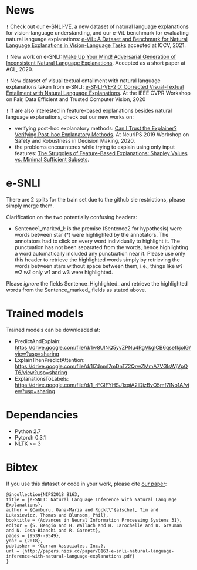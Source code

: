 # News

**`!`** Check out our e-SNLI-VE, a new dataset of natural language explanations for vision-language understanding, and our e-ViL benchmark for evaluating natural language explanations: [e-ViL: A Dataset and Benchmark for Natural Language Explanations in
Vision-Language Tasks](https://openaccess.thecvf.com/content/ICCV2021/papers/Kayser_E-ViL_A_Dataset_and_Benchmark_for_Natural_Language_Explanations_in_ICCV_2021_paper.pdf) accepted at ICCV, 2021.

**`!`** New work on e-SNLI: [Make Up Your Mind! Adversarial Generation of Inconsistent Natural Language Explanations](https://arxiv.org/abs/1910.03065). Accepted as a short paper at ACL, 2020.

**`!`** New dataset of visual textual entailment with natural language explanations taken from e-SNLI: [e-SNLI-VE-2.0: Corrected Visual-Textual Entailment with Natural Language Explanations](https://arxiv.org/abs/2004.03744). At the IEEE CVPR Workshop on Fair, Data Efficient and Trusted Computer Vision, 2020

**`!`** If are also interested in feature-based explanations besides natural language explanations, check out our new works on:

* verifying post-hoc explanatory methods: [Can I Trust the Explainer? Verifying Post-hoc Explanatory Methods](https://arxiv.org/abs/1910.02065). At NeurIPS 2019 Workshop on Safety and Robustness in Decision Making, 2020.
* the problems encournteres while trying to explain using only input features: [The Struggles of Feature-Based Explanations: Shapley Values vs. Minimal Sufficient Subsets](https://arxiv.org/abs/2009.11023).

# e-SNLI
There are 2 splits for the train set due to the github sie restrictions, please simply merge them.

Clarification on the two potentially confusing headers:

* Sentence1_marked_1: is the premise (Sentence2 for hypothesis) were words between star (*) were highlighted by the annotators. The annotators had to click on every word individually to highlight it. The punctuation has not been separated from the words, hence highlighting a word automatically included any punctuation near it.
Please use only this header to retrieve the highlighted words simply by retrieving the words between stars without space between them, i.e., things like *w1* w2 *w3* only w1 and w3 were highlighted. 

Please *ignore* the fields Sentence_Highlighted_ and retrieve the highlighted words from the Sentence_marked_ fields as stated above.



# Trained models
Trained models can be downloaded at:
* PredictAndExplain: https://drive.google.com/file/d/1w8UlNQ5yvZPNu4RgVkgICB6qsefkjolG/view?usp=sharing
* ExplainThenPredictAttention: https://drive.google.com/file/d/1l7dnml7mDnT72QrwZMmA7VGIsWjVpQT6/view?usp=sharing
* ExplanationsToLabels: https://drive.google.com/file/d/1_rFGlFYHSJ1xqjA2lDjzBvO5mf7INo1A/view?usp=sharing

# Dependancies
* Python 2.7
* Pytorch 0.3.1
* NLTK >= 3

# Bibtex
If you use this dataset or code in your work, please cite [our paper](https://papers.nips.cc/paper/8163-e-snli-natural-language-inference-with-natural-language-explanations.pdf):
```
@incollection{NIPS2018_8163,
title = {e-SNLI: Natural Language Inference with Natural Language Explanations},
author = {Camburu, Oana-Maria and Rockt\"{a}schel, Tim and Lukasiewicz, Thomas and Blunsom, Phil},
booktitle = {Advances in Neural Information Processing Systems 31},
editor = {S. Bengio and H. Wallach and H. Larochelle and K. Grauman and N. Cesa-Bianchi and R. Garnett},
pages = {9539--9549},
year = {2018},
publisher = {Curran Associates, Inc.},
url = {http://papers.nips.cc/paper/8163-e-snli-natural-language-inference-with-natural-language-explanations.pdf}
}
